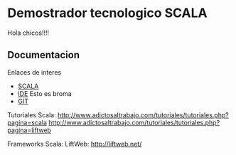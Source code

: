 Demostrador tecnologico SCALA
=============================

Hola chicos!!!!


Documentacion
-------------

Enlaces de interes

 - [SCALA][1]
 - [IDE][2] Esto es broma
 - [GIT][3]


[1]: http://www.scala-lang.org/
[2]: http://www.gnu.org/software/emacs/
[3]: http://git-scm.com/

Tutoriales Scala:
http://www.adictosaltrabajo.com/tutoriales/tutoriales.php?pagina=scala
http://www.adictosaltrabajo.com/tutoriales/tutoriales.php?pagina=liftweb

Frameworks Scala:
LiftWeb: http://liftweb.net/
